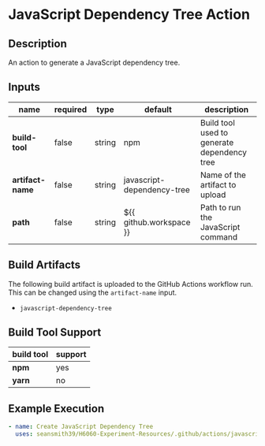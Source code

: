 # JavaScript Dependency Tree Action

## Description

An action to generate a JavaScript dependency tree.

## Inputs

| name              | required | type   | default                    | description                                 |
|-------------------|----------|--------|----------------------------|---------------------------------------------|
| **build-tool**    | false    | string | npm                        | Build tool used to generate dependency tree |
| **artifact-name** | false    | string | javascript-dependency-tree | Name of the artifact to upload              |
| **path**          | false    | string | ${{ github.workspace }}    | Path to run the JavaScript command          |

## Build Artifacts

The following build artifact is uploaded to the GitHub Actions workflow run. This can be changed using the `artifact-name` input.
- `javascript-dependency-tree`

## Build Tool Support

| build tool | support | 
|------------|---------|
| **npm**    | yes     |
| **yarn**   | no      |

## Example Execution

```yaml
- name: Create JavaScript Dependency Tree
  uses: seansmith39/H6060-Experiment-Resources/.github/actions/javascript/javascript-dependency-tree@main
```
